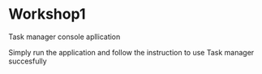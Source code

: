 # Workshop1
Task manager console apllication

Simply run the application and follow the instruction to use Task manager succesfully
